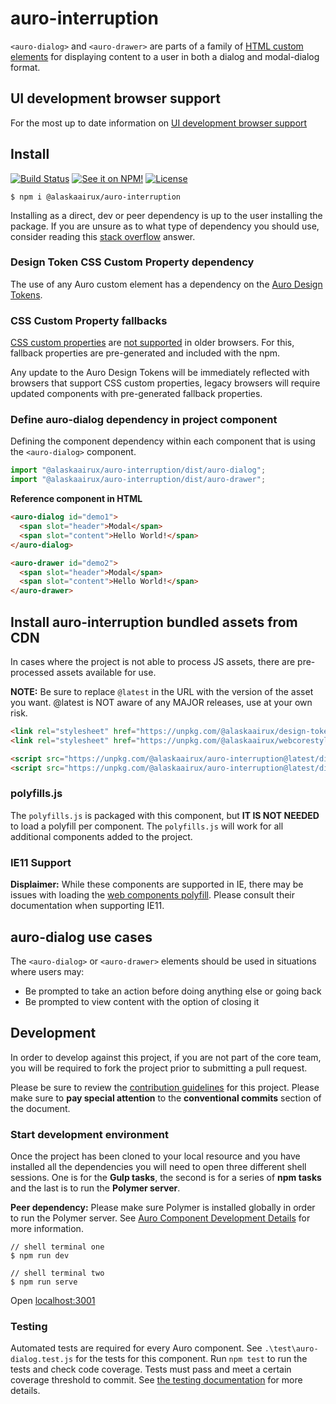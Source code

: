# auro-interruption

`<auro-dialog>` and `<auro-drawer>` are parts of a family of [HTML custom elements](https://developer.mozilla.org/en-US/docs/Web/Web_Components/Using_custom_elements) for displaying content to a user in both a dialog and modal-dialog format.

## UI development browser support

For the most up to date information on [UI development browser support](https://auro.alaskaair.com/support/browsersSupport)

## Install

[![Build Status](https://img.shields.io/github/workflow/status/AlaskaAirlines/auro-interruption/Test%20and%20publish?branch=master&style=for-the-badge)](https://github.com/AlaskaAirlines/auro-interruption/actions?query=workflow%3A%22test+and+publish%22)
[![See it on NPM!](https://img.shields.io/npm/v/@alaskaairux/auro-interruption?style=for-the-badge&color=orange)](https://www.npmjs.com/package/@alaskaairux/auro-interruption)
[![License](https://img.shields.io/npm/l/@alaskaairux/auro-interruption?color=blue&style=for-the-badge)](https://www.apache.org/licenses/LICENSE-2.0)

```shell
$ npm i @alaskaairux/auro-interruption
```

Installing as a direct, dev or peer dependency is up to the user installing the package. If you are unsure as to what type of dependency you should use, consider reading this [stack overflow](https://stackoverflow.com/questions/18875674/whats-the-difference-between-dependencies-devdependencies-and-peerdependencies) answer.

### Design Token CSS Custom Property dependency

The use of any Auro custom element has a dependency on the [Auro Design Tokens](https://auro.alaskaair.com/getting-started/developers/design-tokens).

### CSS Custom Property fallbacks

[CSS custom properties](https://developer.mozilla.org/en-US/docs/Web/CSS/Using_CSS_custom_properties) are [not supported](https://auro.alaskaair.com/support/custom-properties) in older browsers. For this, fallback properties are pre-generated and included with the npm.

Any update to the Auro Design Tokens will be immediately reflected with browsers that support CSS custom properties, legacy browsers will require updated components with pre-generated fallback properties.

### Define auro-dialog dependency in project component

Defining the component dependency within each component that is using the `<auro-dialog>` component.

```javascript
import "@alaskaairux/auro-interruption/dist/auro-dialog";
import "@alaskaairux/auro-interruption/dist/auro-drawer";
```

**Reference component in HTML**

```html
<auro-dialog id="demo1">
  <span slot="header">Modal</span>
  <span slot="content">Hello World!</span>
</auro-dialog>

<auro-drawer id="demo2">
  <span slot="header">Modal</span>
  <span slot="content">Hello World!</span>
</auro-drawer>
```

## Install auro-interruption bundled assets from CDN

In cases where the project is not able to process JS assets, there are pre-processed assets available for use.

**NOTE:** Be sure to replace `@latest` in the URL with the version of the asset you want. @latest is NOT aware of any MAJOR releases, use at your own risk.

```html
<link rel="stylesheet" href="https://unpkg.com/@alaskaairux/design-tokens@latest/dist/tokens/CSSCustomProperties.css" />
<link rel="stylesheet" href="https://unpkg.com/@alaskaairux/webcorestylesheets@latest/dist/bundled/essentials.css" />

<script src="https://unpkg.com/@alaskaairux/auro-interruption@latest/dist/auro-interruption__bundled.es5.js" nomodule></script>
<script src="https://unpkg.com/@alaskaairux/auro-interruption@latest/dist/auro-interruption__bundled.js" type="module"></script>
```

### polyfills.js

The `polyfills.js` is packaged with this component, but **IT IS NOT NEEDED** to load a polyfill per component. The `polyfills.js` will work for all additional components added to the project.

### IE11 Support

**Displaimer:** While these components are supported in IE, there may be issues with loading the [web components polyfill](https://www.webcomponents.org/polyfills). Please consult their documentation when supporting IE11.


## auro-dialog use cases

The `<auro-dialog>` or `<auro-drawer>` elements should be used in situations where users may:

* Be prompted to take an action before doing anything else or going back
* Be prompted to view content with the option of closing it

## Development

In order to develop against this project, if you are not part of the core team, you will be required to fork the project prior to submitting a pull request.

Please be sure to review the [contribution guidelines](https://auro.alaskaair.com/getting-started/developers/contributing) for this project. Please make sure to **pay special attention** to the **conventional commits** section of the document.

### Start development environment

Once the project has been cloned to your local resource and you have installed all the dependencies you will need to open three different shell sessions. One is for the **Gulp tasks**, the second is for a series of **npm tasks** and the last is to run the **Polymer server**.

**Peer dependency:** Please make sure Polymer is installed globally in order to run the Polymer server. See [Auro Component Development Details](https://github.com/AlaskaAirlines/auro_docs/blob/master/src/TECH_DETAILS.md) for more information.

```shell
// shell terminal one
$ npm run dev

// shell terminal two
$ npm run serve
```

Open [localhost:3001](http://localhost:8000/)

### Testing
Automated tests are required for every Auro component. See `.\test\auro-dialog.test.js` for the tests for this component. Run `npm test` to run the tests and check code coverage. Tests must pass and meet a certain coverage threshold to commit. See [the testing documentation](https://auro.alaskaair.com/support/tests) for more details.
